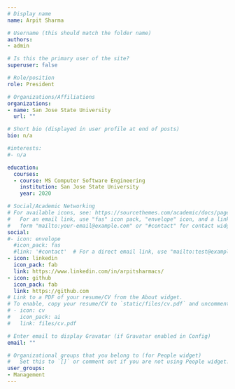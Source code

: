 ```yaml
---
# Display name
name: Arpit Sharma

# Username (this should match the folder name)
authors:
- admin

# Is this the primary user of the site?
superuser: false

# Role/position
role: President

# Organizations/Affiliations
organizations:
- name: San Jose State University
  url: ""

# Short bio (displayed in user profile at end of posts)
bio: n/a

#interests:
#- n/a

education:
  courses:
  - course: MS Computer Software Engineering
    institution: San Jose State University
    year: 2020

# Social/Academic Networking
# For available icons, see: https://sourcethemes.com/academic/docs/page-builder/#icons
#   For an email link, use "fas" icon pack, "envelope" icon, and a link in the
#   form "mailto:your-email@example.com" or "#contact" for contact widget.
social:
#- icon: envelope
  #icon_pack: fas
  #link: '#contact'  # For a direct email link, use "mailto:test@example.org".
- icon: linkedin
  icon_pack: fab
  link: https://www.linkedin.com/in/arpitsharmacs/
- icon: github
  icon_pack: fab
  link: https://github.com
# Link to a PDF of your resume/CV from the About widget.
# To enable, copy your resume/CV to `static/files/cv.pdf` and uncomment the lines below.
# - icon: cv
#   icon_pack: ai
#   link: files/cv.pdf

# Enter email to display Gravatar (if Gravatar enabled in Config)
email: ""

# Organizational groups that you belong to (for People widget)
#   Set this to `[]` or comment out if you are not using People widget.
user_groups:
- Management
---
```



